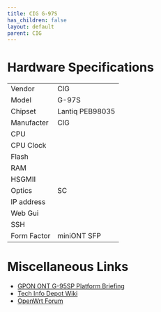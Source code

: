```yaml
---
title: CIG G-97S
has_children: false
layout: default
parent: CIG
---
```


# Hardware Specifications

|             |                 |
| ----------- | --------------- |
| Vendor      | CIG             |
| Model       | G-97S           |
| Chipset     | Lantiq PEB98035 |
| Manufacter  | CIG             |
| CPU         |                 |
| CPU Clock   |                 |
| Flash       |                 |
| RAM         |                 |
| HSGMII      |                 |
| Optics      | SC              |
| IP address  |                 |
| Web Gui     |                 |
| SSH         |                 |
| Form Factor | miniONT SFP     |


# Miscellaneous Links

- [GPON ONT G-95SP Platform Briefing](https://www.cigtech.com/wp-content/uploads/2018/03/G-95SP_DataSheet_V2.pdf)
- [Tech Info Depot Wiki](http://en.techinfodepot.shoutwiki.com/wiki/Cigtech_G-95SP)
- [OpenWrt Forum](https://forum.openwrt.org/t/cigtech-g-95sp-sfp-gpon/63352)
